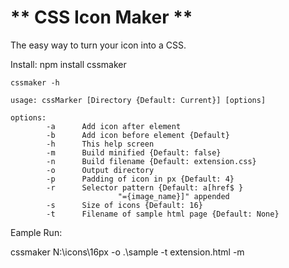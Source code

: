 # ** CSS Icon Maker **

The easy way to turn your icon into a CSS.


Install:
npm install cssmaker

```
cssmaker -h

usage: cssMarker [Directory {Default: Current}] [options]

options:
        -a      Add icon after element
        -b      Add icon before element {Default}
        -h      This help screen
        -m      Build minified {Default: false}
        -n      Build filename {Default: extension.css}
        -o      Output directory
        -p      Padding of icon in px {Default: 4}
        -r      Selector pattern {Default: a[href$ }
                        "={image_name}]" appended
        -s      Size of icons {Default: 16}
        -t      Filename of sample html page {Default: None}

```


Eample Run:

cssmaker N:\icons\16px -o .\sample -t extension.html -m